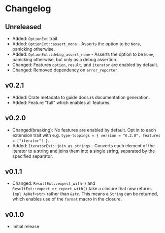 # Changelog

## Unreleased

- Added: `OptionExt` trait.
- Added: `OptionExt::assert_none` - Asserts the option to be `None`, panicking otherwise.
- Added: `OptionExt::debug_assert_none` - Asserts the option to be `None`, panicking otherwise, but only as a debug assertion.
- Changed: Features `option`, `result`, and `iterator` are enabled by default.
- Changed: Removed dependency on `error_reporter`.

## v0.2.1

- Added: Crate metadata to guide docs.rs documentation generation.
- Added: Feature "full" which enables all features.

## v0.2.0

- Changed(breaking): No features are enabled by default. Opt in to each extension trait with e.g. `type-toppings = { version = "0.2.0", features = ["iterator"] }`.
- Added: `IteratorExt::join_as_strings` - Converts each element of the iterator to a string and joins them into a single string, separated by the specified separator.

## v0.1.1

- Changed: `ResultExt::expect_with()` and `ResultExt::expect_or_report_with()` take a closure that now returns `impl AsRef<str>` rather than `&str`. This means a `String` can be returned, which enables use of the `format` macro in the closure.

## v0.1.0

- Initial release
